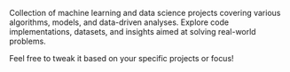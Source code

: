 Collection of machine learning and data science projects covering various algorithms, models, and data-driven analyses. Explore code implementations, datasets, and insights aimed at solving real-world problems.

Feel free to tweak it based on your specific projects or focus!
